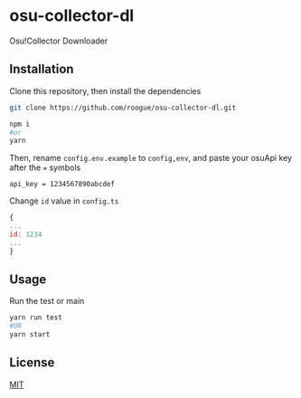 # osu-collector-dl

Osu!Collector Downloader

## Installation

Clone this repository, then install the dependencies
```bash
git clone https://github.com/roogue/osu-collector-dl.git

npm i 
#or
yarn
```
Then, rename `config.env.example` to `config,env`, and paste your osuApi key after the `=` symbols
```
api_key = 1234567890abcdef
```

Change `id` value in `config.ts`
```js
{
...
id: 1234
...
}
```

## Usage

Run the test or main
```bash
yarn run test
#OR
yarn start
```


## License
[MIT](https://choosealicense.com/licenses/mit/)